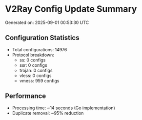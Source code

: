 # V2Ray Config Update Summary
Generated on: 2025-09-01 00:53:30 UTC

## Configuration Statistics
- Total configurations: 14976
- Protocol breakdown:
  - ss: 0 configs
  - ssr: 0 configs
  - trojan: 0 configs
  - vless: 0 configs
  - vmess: 959 configs

## Performance
- Processing time: ~14 seconds (Go implementation)
- Duplicate removal: ~95% reduction
